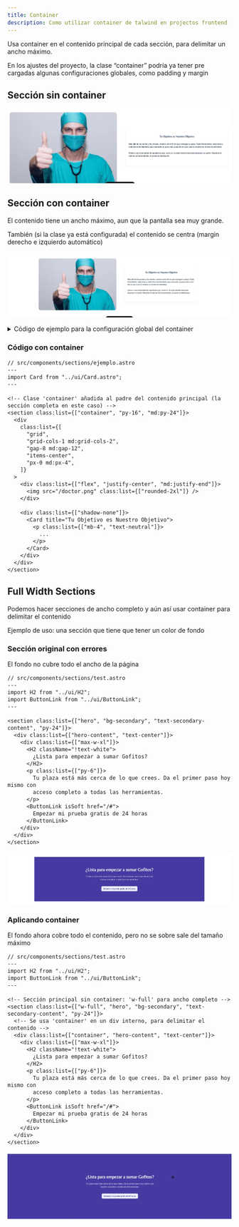 ```yaml
---
title: Container
description: Como utilizar container de talwind en projectos frontend
---
```


Usa container en el contenido principal de cada sección, para delimitar un ancho máximo. 

En los ajustes del proyecto, la clase “container” podría ya tener pre cargadas algunas configuraciones globales, como padding y margin

## Sección sin container 

![Sección sin container](../../../assets/container-sin.webp)

## Sección con container 

El contenido tiene un ancho máximo, aun que la pantalla sea muy grande. 

También (si la clase ya está configurada) el contenido se centra (margin derecho e izquierdo automático)

![Sección con container](../../../assets/container-con.webp)

<details>
<summary>Código de ejemplo para la configuración global del container</summary>

Código de ejemplo para la configuración global del container

Código añadido a los estilos globales del proyecto (adicional a lo que tailwind nos ofrece defecto).

**No necesitas añadir esté código, la persona que cree el proyecto base se encargará de eso**

```css
/*src/styles/global.css*/
.container {
  margin: 0 auto; /*centrar contenido*/
  max-width: 1350px; /*ancho máximo*/
  padding: 4rem 1rem; /*padding*/
}
```

</details>


### Código con container

```astro
// src/components/sections/ejemplo.astro
---
import Card from "../ui/Card.astro";
---

<!-- Clase 'container' añadida al padre del contenido principal (la sección completa en este caso) -->
<section class:list={["container", "py-16", "md:py-24"]}>
  <div
    class:list={[
      "grid",
      "grid-cols-1 md:grid-cols-2",
      "gap-8 md:gap-12",
      "items-center",
      "px-0 md:px-4",
    ]}
  >
    <div class:list={["flex", "justify-center", "md:justify-end"]}>
      <img src="/doctor.png" class:list={["rounded-2xl"]} />
    </div>

    <div class:list={["shadow-none"]}>
      <Card title="Tu Objetivo es Nuestro Objetivo">
        <p class:list={["mb-4", "text-neutral"]}>
          ...
        </p>
      </Card>
    </div>
  </div>
</section>
```

## Full Width Sections

Podemos hacer secciones de ancho completo y aún así usar container para delimitar el contenido

Ejemplo de uso: una sección que tiene que tener un color de fondo

### Sección original con errores

El fondo no cubre todo el ancho de la página

```astro
// src/components/sections/test.astro
---
import H2 from "../ui/H2";
import ButtonLink from "../ui/ButtonLink";
---

<section class:list={["hero", "bg-secondary", "text-secondary-content", "py-24"]}>
  <div class:list={["hero-content", "text-center"]}>
    <div class:list={["max-w-xl"]}>
      <H2 className="!text-white">
        ¿Lista para empezar a sumar Gofitos?
      </H2>
      <p class:list={["py-6"]}>
        Tu plaza está más cerca de lo que crees. Da el primer paso hoy mismo con
        acceso completo a todas las herramientas.
      </p>
      <ButtonLink isSoft href="/#">
        Empezar mi prueba gratis de 24 horas
      </ButtonLink>
    </div>
  </div>
</section>
```

![Sección original](../../../assets/container-original.webp)

### Aplicando container

El fondo ahora cobre todo el contenido, pero no se sobre sale del tamaño máximo

```astro
// src/components/sections/test.astro
---
import H2 from "../ui/H2";
import ButtonLink from "../ui/ButtonLink";
---

<!-- Sección principal sin container: 'w-full' para ancho completo -->
<section class:list={["w-full", "hero", "bg-secondary", "text-secondary-content", "py-24"]}>
  <!-- Se usa 'container' en un div interno, para delimitar el contenido -->
  <div class:list={["container", "hero-content", "text-center"]}>
    <div class:list={["max-w-xl"]}>
      <H2 className="!text-white">
        ¿Lista para empezar a sumar Gofitos?
      </H2>
      <p class:list={["py-6"]}>
        Tu plaza está más cerca de lo que crees. Da el primer paso hoy mismo con
        acceso completo a todas las herramientas.
      </p>
      <ButtonLink isSoft href="/#">
        Empezar mi prueba gratis de 24 horas
      </ButtonLink>
    </div>
  </div>
</section>
```

![Sección con container](../../../assets/container-full-width.webp)